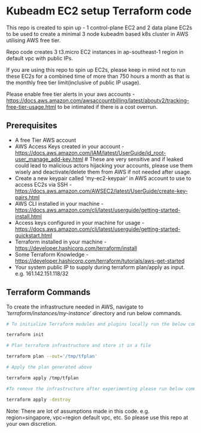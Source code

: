 # Kubeadm EC2 setup Terraform code

This repo is created to spin up - 1 control-plane EC2 and 2 data plane EC2s to be used to create a minimal 3 node kubeadm based k8s cluster in AWS utilising AWS free tier.

Repo code creates 3 t3.micro EC2 instances in ap-southeast-1 region in default vpc with public IPs.

If you are using this repo to spin up EC2s, please keep in mind not to run these EC2s for a combined time of more than 750 hours a month as that is the monthly free tier limit(inclusive of public IP usage).

Please enable free tier alerts in your aws accounts -  https://docs.aws.amazon.com/awsaccountbilling/latest/aboutv2/tracking-free-tier-usage.html to be intimated if there is a cost overrun.

## Prerequisites

 - A free Tier AWS account
 - AWS Access Keys created in your account - https://docs.aws.amazon.com/IAM/latest/UserGuide/id_root-user_manage_add-key.html # These are very sensitive and if leaked could lead to malicious actors hijacking your accounts, please use them wisely and deactivate/delete them from AWS if not needed after usage.
 - Create a new keypair called 'my-ec2-keypair' in AWS account to use to access EC2s via SSH - https://docs.aws.amazon.com/AWSEC2/latest/UserGuide/create-key-pairs.html
 - AWS CLI installed in your machine - https://docs.aws.amazon.com/cli/latest/userguide/getting-started-install.html
 - Access keys configured in your machine for usage - https://docs.aws.amazon.com/cli/latest/userguide/getting-started-quickstart.html
 - Terraform installed in your machine - https://developer.hashicorp.com/terraform/install
 - Some Terraform Knowledge - https://developer.hashicorp.com/terraform/tutorials/aws-get-started
 - Your system public IP to supply during terraform plan/apply as input. e.g. 161.142.151.118/32

## Terraform Commands

To create the infrastructure needed in AWS, navigate to *'terraform/instances/my-instance'* directory and run below commands.

```bash
# To initialize Terraform modules and plugins locally run the below command

terraform init

# Plan terraform infrastructure and store it in a file

terraform plan --out='/tmp/tfplan'

# Apply the plan generated above

terraform apply /tmp/tfplan

#To remove the infrastructure after experimenting please run below command and delete all infra. Please don't create any infra outside of terraform as they won't be tracked here.

terraform apply -destroy

```

Note: There are lot of assumptions made in this code. e.g. region=singapore, vpc=region default vpc, etc. So please use this repo at your own discretion.
